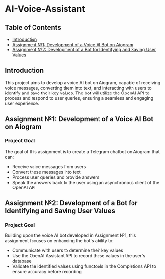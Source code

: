 # AI-Voice-Assistant

## Table of Contents

- [Introduction](#introduction)
- [Assignment №1: Development of a Voice AI Bot on Aiogram](#assignment-1-development-of-a-voice-ai-bot-on-aiogram)
- [Assignment №2: Development of a Bot for Identifying and Saving User Values](#assignment-2-development-of-a-bot-for-identifying-and-saving-user-values)

## Introduction

This project aims to develop a voice AI bot on Aiogram, capable of receiving voice messages, converting them into text, and interacting with users to identify and save their key values. The bot will utilize the OpenAI API to process and respond to user queries, ensuring a seamless and engaging user experience.

## Assignment №1: Development of a Voice AI Bot on Aiogram

### Project Goal

The goal of this assignment is to create a Telegram chatbot on Aiogram that can:

- Receive voice messages from users
- Convert these messages into text
- Process user queries and provide answers
- Speak the answers back to the user using an asynchronous client of the OpenAI API

## Assignment №2: Development of a Bot for Identifying and Saving User Values

### Project Goal

Building upon the voice AI bot developed in Assignment №1, this assignment focuses on enhancing the bot's ability to:

- Communicate with users to determine their key values
- Use the OpenAI Assistant API to record these values in the user's database
- Validate the identified values using functools in the Completions API to ensure accuracy before recording

